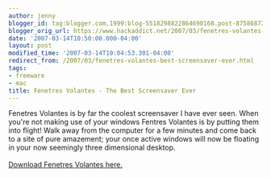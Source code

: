 ```yaml
---
author: jenny
blogger_id: tag:blogger.com,1999:blog-5518298822864690168.post-8758687229106916046
blogger_orig_url: https://www.hackaddict.net/2007/03/fenetres-volantes-best-screensaver-ever.html
date: '2007-03-14T10:50:00.000-04:00'
layout: post
modified_time: '2007-03-14T10:04:53.301-04:00'
redirect_from: /2007/03/fenetres-volantes-best-screensaver-ever.html
tags:
- freeware
- mac
title: Fenetres Volantes - The Best Screensaver Ever
---
```


Fenetres Volantes is by far the coolest screensaver I have ever seen.  When you're not making use of your windows Fentres Volantes is by putting them into flight!  Walk away from the computer for a few minutes and come back to a site of pure amazement; your once active windows will now be floating in your now seemingly three dimensional desktop.<br/><br/><a href="http://www.objective-cocoa.org/fenetresvolantes/en/index_en.html">Download Fenetres Volantes here.</a><br/><br/><object classid="clsid:02BF25D5-8C17-4B23-BC80-D3488ABDDC6B" codebase="http://www.apple.com/qtactivex/qtplugin.cab" height="180" width="490"><br/><param name="src" value="http://noquo.dreamhosters.com/blog/anim_web.mov"/><br/><param name="qtsrc" value="http://noquo.dreamhosters.com/blog/anim_web.mov"/><br/><param name="autoplay" value="true"/><br/><param name="loop" value="false"/><br/><param name="controller" value="false"/><br/><embed autoplay="true" controller="false" height="180" loop="false" pluginspage="http://www.apple.com/quicktime/" qtsrc="http://noquo.dreamhosters.com/blog/anim_web.mov" src="http://noquo.dreamhosters.com/blog/anim_web.mov" width="490"/><br/></object>